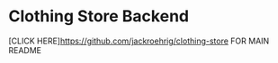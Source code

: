 # Clothing Store Backend

[CLICK HERE]https://github.com/jackroehrig/clothing-store FOR MAIN README
